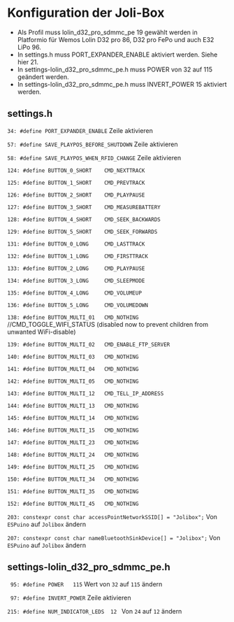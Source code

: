# Konfiguration der Joli-Box

- Als Profil muss lolin_d32_pro_sdmmc_pe 19 gewählt werden in Platformio für Wemos Lolin D32 pro 86, D32 pro FePo und auch E32 LiPo 96. 
- In settings.h muss PORT_EXPANDER_ENABLE aktiviert werden. Siehe hier 21.
- In settings-lolin_d32_pro_sdmmc_pe.h muss POWER von 32 auf 115 geändert werden.
- In settings-lolin_d32_pro_sdmmc_pe.h muss INVERT_POWER 15 aktiviert werden.


## settings.h

```34: #define PORT_EXPANDER_ENABLE``` Zeile aktivieren

```57: #define SAVE_PLAYPOS_BEFORE_SHUTDOWN``` Zeile aktivieren

```58: #define SAVE_PLAYPOS_WHEN_RFID_CHANGE``` Zeile aktivieren

```124: #define BUTTON_0_SHORT    CMD_NEXTTRACK```

```125: #define BUTTON_1_SHORT    CMD_PREVTRACK```

```126: #define BUTTON_2_SHORT    CMD_PLAYPAUSE```

```127: #define BUTTON_3_SHORT    CMD_MEASUREBATTERY```

```128: #define BUTTON_4_SHORT    CMD_SEEK_BACKWARDS```

```129: #define BUTTON_5_SHORT    CMD_SEEK_FORWARDS```

```131: #define BUTTON_0_LONG     CMD_LASTTRACK```

```132: #define BUTTON_1_LONG     CMD_FIRSTTRACK```

```133: #define BUTTON_2_LONG     CMD_PLAYPAUSE```

```134: #define BUTTON_3_LONG     CMD_SLEEPMODE```

```135: #define BUTTON_4_LONG     CMD_VOLUMEUP```

```136: #define BUTTON_5_LONG     CMD_VOLUMEDOWN```


```138: #define BUTTON_MULTI_01   CMD_NOTHING ```  //CMD_TOGGLE_WIFI_STATUS (disabled now to prevent children from unwanted WiFi-disable)

```139: #define BUTTON_MULTI_02   CMD_ENABLE_FTP_SERVER```

```140: #define BUTTON_MULTI_03   CMD_NOTHING``` 

```141: #define BUTTON_MULTI_04   CMD_NOTHING```

```142: #define BUTTON_MULTI_05   CMD_NOTHING```

```143: #define BUTTON_MULTI_12   CMD_TELL_IP_ADDRESS```

```144: #define BUTTON_MULTI_13   CMD_NOTHING```

```145: #define BUTTON_MULTI_14   CMD_NOTHING```

```146: #define BUTTON_MULTI_15   CMD_NOTHING```

```147: #define BUTTON_MULTI_23   CMD_NOTHING```

```148: #define BUTTON_MULTI_24   CMD_NOTHING```

```149: #define BUTTON_MULTI_25   CMD_NOTHING```

```150: #define BUTTON_MULTI_34   CMD_NOTHING```

```151: #define BUTTON_MULTI_35   CMD_NOTHING```

```152: #define BUTTON_MULTI_45   CMD_NOTHING```

```203: constexpr const char accessPointNetworkSSID[] = "Jolibox";``` Von  `ESPuino`  auf `Jolibox` ändern

```207: constexpr const char nameBluetoothSinkDevice[] = "Jolibox";```  Von `ESPuino` auf `Jolibox` ändern


## settings-lolin_d32_pro_sdmmc_pe.h

``` 95: #define POWER   115```  Wert von `32` auf `115` ändern

``` 97: #define INVERT_POWER```  Zeile aktivieren    

```215: #define NUM_INDICATOR_LEDS	12 ``` Von `24` auf `12` ändern